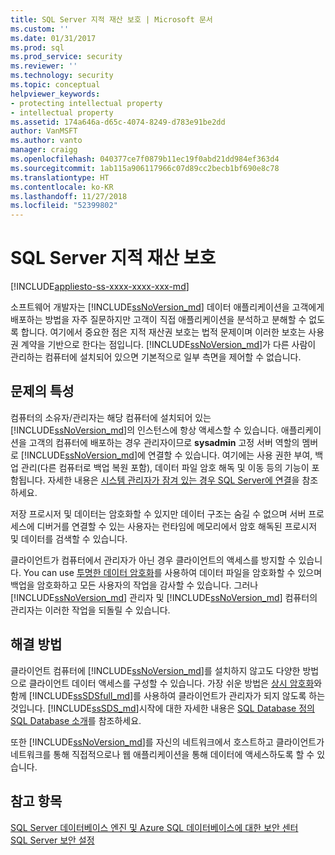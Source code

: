 ```yaml
---
title: SQL Server 지적 재산 보호 | Microsoft 문서
ms.custom: ''
ms.date: 01/31/2017
ms.prod: sql
ms.prod_service: security
ms.reviewer: ''
ms.technology: security
ms.topic: conceptual
helpviewer_keywords:
- protecting intellectual property
- intellectual property
ms.assetid: 174a646a-d65c-4074-8249-d783e91be2dd
author: VanMSFT
ms.author: vanto
manager: craigg
ms.openlocfilehash: 040377ce7f0879b11ec19f0abd21dd984ef363d4
ms.sourcegitcommit: 1ab115a906117966c07d89cc2becb1bf690e8c78
ms.translationtype: HT
ms.contentlocale: ko-KR
ms.lasthandoff: 11/27/2018
ms.locfileid: "52399802"
---
```

# <a name="protecting-your-sql-server-intellectual-property"></a>SQL Server 지적 재산 보호
[!INCLUDE[appliesto-ss-xxxx-xxxx-xxx-md](../../includes/appliesto-ss-xxxx-xxxx-xxx-md.md)]

소프트웨어 개발자는 [!INCLUDE[ssNoVersion_md](../../includes/ssnoversion-md.md)] 데이터 애플리케이션을 고객에게 배포하는 방법을 자주 질문하지만 고객이 직접 애플리케이션을 분석하고 분해할 수 없도록 합니다. 여기에서 중요한 점은 지적 재산권 보호는 법적 문제이며 이러한 보호는 사용권 계약을 기반으로 한다는 점입니다. [!INCLUDE[ssNoVersion_md](../../includes/ssnoversion-md.md)]가 다른 사람이 관리하는 컴퓨터에 설치되어 있으면 기본적으로 일부 측면을 제어할 수 없습니다. 

## <a name="nature-of-the-problem"></a>문제의 특성
컴퓨터의 소유자/관리자는 해당 컴퓨터에 설치되어 있는 [!INCLUDE[ssNoVersion_md](../../includes/ssnoversion-md.md)]의 인스턴스에 항상 액세스할 수 있습니다. 애플리케이션을 고객의 컴퓨터에 배포하는 경우 관리자이므로 **sysadmin** 고정 서버 역할의 멤버로 [!INCLUDE[ssNoVersion_md](../../includes/ssnoversion-md.md)]에 연결할 수 있습니다. 여기에는 사용 권한 부여, 백업 관리(다른 컴퓨터로 백업 복원 포함), 데이터 파일 암호 해독 및 이동 등의 기능이 포함됩니다. 자세한 내용은 [시스템 관리자가 잠겨 있는 경우 SQL Server에 연결](../../database-engine/configure-windows/connect-to-sql-server-when-system-administrators-are-locked-out.md)을 참조하세요. 

저장 프로시저 및 데이터는 암호화할 수 있지만 데이터 구조는 숨길 수 없으며 서버 프로세스에 디버거를 연결할 수 있는 사용자는 런타임에 메모리에서 암호 해독된 프로시저 및 데이터를 검색할 수 있습니다.

클라이언트가 컴퓨터에서 관리자가 아닌 경우 클라이언트의 액세스를 방지할 수 있습니다. You can use [투명한 데이터 암호화](../../relational-databases/security/encryption/transparent-data-encryption.md)를 사용하여 데이터 파일을 암호화할 수 있으며 백업을 암호화하고 모든 사용자의 작업을 감사할 수 있습니다. 그러나 [!INCLUDE[ssNoVersion_md](../../includes/ssnoversion-md.md)] 관리자 및 [!INCLUDE[ssNoVersion_md](../../includes/ssnoversion-md.md)] 컴퓨터의 관리자는 이러한 작업을 되돌릴 수 있습니다.

## <a name="solution"></a>해결 방법
클라이언트 컴퓨터에 [!INCLUDE[ssNoVersion_md](../../includes/ssnoversion-md.md)]를 설치하지 않고도 다양한 방법으로 클라이언트 데이터 액세스를 구성할 수 있습니다. 가장 쉬운 방법은 [상시 암호화](../../relational-databases/security/encryption/always-encrypted-database-engine.md)와 함께 [!INCLUDE[ssSDSfull_md](../../includes/sssdsfull-md.md)]를 사용하여 클라이언트가 관리자가 되지 않도록 하는 것입니다. [!INCLUDE[ssSDS_md](../../includes/sssds-md.md)]시작에 대한 자세한 내용은 [SQL Database 정의 SQL Database 소개](https://docs.microsoft.com/azure/sql-database/sql-database-technical-overview)를 참조하세요.  

또한 [!INCLUDE[ssNoVersion_md](../../includes/ssnoversion-md.md)]를 자신의 네트워크에서 호스트하고 클라이언트가 네트워크를 통해 직접적으로나 웹 애플리케이션을 통해 데이터에 액세스하도록 할 수 있습니다.

## <a name="see-also"></a>참고 항목

[SQL Server 데이터베이스 엔진 및 Azure SQL 데이터베이스에 대한 보안 센터](../../relational-databases/security/security-center-for-sql-server-database-engine-and-azure-sql-database.md)  
[SQL Server 보안 설정](../../relational-databases/security/securing-sql-server.md)  

